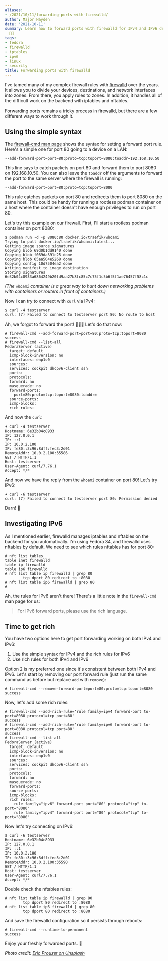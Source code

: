 ```yaml
---
aliases:
- /2021/10/11/forwarding-ports-with-firewalld/
author: Major Hayden
date: '2021-10-11'
summary: Learn how to forward ports with firewalld for IPv4 and IPv6 destinations.
  🕵🏻
tags:
- fedora
- firewalld
- iptables
- ipv6
- linux
- security
title: Forwarding ports with firewalld
---
```


I've tamed many of my complex firewall rules with [firewalld] over the years. It
allows you to divide your devices, destinations, and network interfaces into
zones. From there, you apply rules to zones. In addition, it handles all of the
difficult work on the backend with iptables and nftables.

Forwarding ports remains a tricky process in firewalld, but there are a few
different ways to work through it.

[firewalld]: https://firewalld.org/

## Using the simple syntax

The [firewall-cmd man page] shows the syntax for setting a forward port rule.
Here's a simple one for port 80 going to a device on a LAN:

```text
--add-forward-port=port=80:proto=tcp:toport=8080:toaddr=192.168.10.50
```

This line says to catch packets on port 80 and forward them to port 8080 on
192.168.10.50. You can also leave the `toaddr` off the arguments to forward the
port to the same server where the firewall is running:

```text
--add-forward-port=port=80:proto=tcp:toport=8080
```

This rule catches packets on port 80 and redirects them to port 8080 on the same
host. This could be handy for running a rootless podman container on a host
where the container doesn't have enough privileges to run on port 80.

Let's try this example on our firewall. First, I'll start a rootless podman
container on port 8080:

```console
$ podman run -d -p 8080:80 docker.io/traefik/whoami
Trying to pull docker.io/traefik/whoami:latest...
Getting image source signatures
Copying blob 69d0b1dd9140 done
Copying blob f089da391c25 done
Copying blob 65aa504e5268 done
Copying config 10d7504ea2 done
Writing manifest to image destination
Storing signatures
6e32b04c8933a6864249b20fd9aa27b8fc85c7c75f1c5b6f5f1ae76457f58c1c
```

_(The `whoami` container is a great way to hunt down networking problems with
containers or routers in front of containers.)_

Now I can try to connect with `curl` via IPv4:

```console
$ curl -4 testserver
curl: (7) Failed to connect to testserver port 80: No route to host
```

Ah, we forgot to forward the port! 🤦🏻‍♂️ Let's do that now:

```console
# firewall-cmd --add-forward-port=port=80:proto=tcp:toport=8080
success
# firewall-cmd --list-all
FedoraServer (active)
  target: default
  icmp-block-inversion: no
  interfaces: enp1s0
  sources:
  services: cockpit dhcpv6-client ssh
  ports:
  protocols:
  forward: no
  masquerade: no
  forward-ports:
	port=80:proto=tcp:toport=8080:toaddr=
  source-ports:
  icmp-blocks:
  rich rules:
```

And now the `curl`:

```console
➜ curl -4 testserver
Hostname: 6e32b04c8933
IP: 127.0.0.1
IP: ::1
IP: 10.0.2.100
IP: fe80::3c96:8dff:fec3:2d01
RemoteAddr: 10.0.2.100:35586
GET / HTTP/1.1
Host: testserver
User-Agent: curl/7.76.1
Accept: */*
```

And now we have the reply from the `whoami` container on port 80! Let's try IPv6:

```console
➜ curl -6 testserver
curl: (7) Failed to connect to testserver port 80: Permission denied
```

Darn! 🤔

## Investigating IPv6

As I mentioned earlier, firewalld manages iptables and nftables on the backend
for you automatically. I'm using Fedora 34, and firewalld uses nftables by
default. We need to see which rules nftables has for port 80:

```console
# nft list tables
table inet firewalld
table ip firewalld
table ip6 firewalld
# nft list table ip firewalld | grep 80
		tcp dport 80 redirect to :8080
# nft list table ip6 firewalld | grep 80
#
```

Ah, the rules for IPv6 aren't there! There's a little note in the `firewall-cmd`
man page for us:

> For IPv6 forward ports, please use the rich language.

## Time to get rich

You have two options here to get port forwarding working on both IPv4 and IPv6:

1. Use the simple syntax for IPv4 and the rich rules for IPv6
2. Use rich rules for both IPv4 and IPv6

Option 2 is my preferred one since it's consistent between both IPv4 and IPv6.
Let's start by removing our port forward rule (just run the same command as
before but replace `add` with `remove`):

```console
# firewall-cmd --remove-forward-port=port=80:proto=tcp:toport=8080
success
```

Now, let's add some rich rules:

```console
# firewall-cmd --add-rich-rule='rule family=ipv4 forward-port to-port=8080 protocol=tcp port=80'
success
# firewall-cmd --add-rich-rule='rule family=ipv6 forward-port to-port=8080 protocol=tcp port=80'
success
# firewall-cmd --list-all
FedoraServer (active)
  target: default
  icmp-block-inversion: no
  interfaces: enp1s0
  sources:
  services: cockpit dhcpv6-client ssh
  ports:
  protocols:
  forward: no
  masquerade: no
  forward-ports:
  source-ports:
  icmp-blocks:
  rich rules:
	rule family="ipv6" forward-port port="80" protocol="tcp" to-port="8080"
	rule family="ipv4" forward-port port="80" protocol="tcp" to-port="8080"
```

Now let's try connecting on IPv6:

```console
$ curl -6 testserver
Hostname: 6e32b04c8933
IP: 127.0.0.1
IP: ::1
IP: 10.0.2.100
IP: fe80::3c96:8dff:fec3:2d01
RemoteAddr: 10.0.2.100:35590
GET / HTTP/1.1
Host: testserver
User-Agent: curl/7.76.1
Accept: */*
```

Double check the nftables rules:

```console
# nft list table ip firewalld | grep 80
		tcp dport 80 redirect to :8080
# nft list table ip6 firewalld | grep 80
		tcp dport 80 redirect to :8080
```

And save the firewalld configuration so it persists through reboots:

```console
# firewall-cmd --runtime-to-permanent
success
```

Enjoy your freshly forwarded ports. 🎉

[firewall-cmd man page]: https://firewalld.org/documentation/man-pages/firewall-cmd.html

*Photo credit: [Eric Prouzet on Unsplash](https://unsplash.com/photos/vSKnoJZr3m8)*